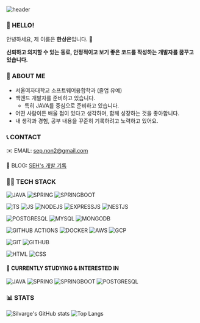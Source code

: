 ![header](https://capsule-render.vercel.app/api?type=waving&height=200&color=gradient&text=Silvarge's%20Github&reversal=false)

### 👋 HELLO!

안녕하세요, 제 이름은 **한상은**입니다. 🪼

**신뢰하고 의지할 수 있는 동료, 안정적이고 보기 좋은 코드를 작성하는 개발자를 꿈꾸고 있습니다.**

### 🧩 ABOUT ME

- 서울여자대학교 소프트웨어융합학과 (졸업 유예)
- 백엔드 개발자를 준비하고 있습니다.
  - 특히 JAVA를 중심으로 준비하고 있습니다.
- 어떤 사람이든 배울 점이 있다고 생각하며, 함께 성장하는 것을 좋아합니다.
- 내 생각과 경험, 공부 내용을 꾸준히 기록하려고 노력하고 있어요.

### 📞 CONTACT
✉️ EMAIL: sep.non2@gmail.com

📒 BLOG: [SEH's 개발 기록](https://shansep.tistory.com/)

### 👩‍💻 TECH STACK
![JAVA](https://img.shields.io/badge/Java-ED8B00?style=for-the-badge&logo=openjdk&logoColor=white)
![SPRING](https://img.shields.io/badge/Spring-6DB33F?style=for-the-badge&logo=spring&logoColor=white)
![SPRINGBOOT](https://img.shields.io/badge/springboot-6DB33F?style=for-the-badge&logo=springboot&logoColor=white)

![TS](https://img.shields.io/badge/TypeScript-007ACC?style=for-the-badge&logo=typescript&logoColor=white)
![JS](https://img.shields.io/badge/JavaScript-F7DF1E?style=for-the-badge&logo=JavaScript&logoColor=white)
![NODEJS](https://img.shields.io/badge/Node.js-43853D?style=for-the-badge&logo=node.js&logoColor=white)
![EXPRESSJS](https://img.shields.io/badge/Express.js-404D59?style=for-the-badge)
![NESTJS](https://img.shields.io/badge/Nestjs-E0234E?style=for-the-badge&logo=nestjs&logoColor=white)

![POSTGRESQL](https://img.shields.io/badge/PostgreSQL-316192?style=for-the-badge&logo=postgresql&logoColor=white)
![MYSQL](https://img.shields.io/badge/MySQL-005C84?style=for-the-badge&logo=mysql&logoColor=white)
![MONGODB](https://img.shields.io/badge/MongoDB-4EA94B?style=for-the-badge&logo=mongodb&logoColor=white)

![GITHUB ACTIONS](https://img.shields.io/badge/GitHub_Actions-2088FF?style=for-the-badge&logo=github-actions&logoColor=white)
![DOCKER](https://img.shields.io/badge/docker-%230db7ed.svg?style=for-the-badge&logo=docker&logoColor=white)
![AWS](https://img.shields.io/badge/Amazon_AWS-FF9900?style=for-the-badge&logo=amazonaws&logoColor=white)
![GCP](https://img.shields.io/badge/Google_Cloud-4285F4?style=for-the-badge&logo=google-cloud&logoColor=white)

![GIT](https://img.shields.io/badge/GIT-E44C30?style=for-the-badge&logo=git&logoColor=white)
![GITHUB](https://img.shields.io/badge/github-181717?style=for-the-badge&logo=github&logoColor=white)

![HTML](https://img.shields.io/badge/html5-E34F26?style=for-the-badge&logo=html5&logoColor=white)
![CSS](https://img.shields.io/badge/css-1572B6?style=for-the-badge&logo=css3&logoColor=white)

#### 🌟 CURRENTLY STUDYING & INTERESTED IN
![JAVA](https://img.shields.io/badge/Java-ED8B00?style=for-the-badge&logo=openjdk&logoColor=white)
![SPRING](https://img.shields.io/badge/Spring-6DB33F?style=for-the-badge&logo=spring&logoColor=white)
![SPRINGBOOT](https://img.shields.io/badge/springboot-6DB33F?style=for-the-badge&logo=springboot&logoColor=white)
![POSTGRESQL](https://img.shields.io/badge/PostgreSQL-316192?style=for-the-badge&logo=postgresql&logoColor=white)

### 📊 STATS
![Silvarge's GitHub stats](https://github.com/silvarge/github-stats-transparent/blob/output/generated/overview.svg)
![Top Langs](https://github.com/silvarge/github-stats-transparent/blob/output/generated/languages.svg)
